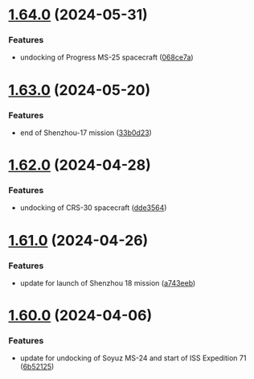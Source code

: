 # [1.64.0](https://github.com/corquaid/international-space-station-APIs/compare/v1.63.0...v1.64.0) (2024-05-31)


### Features

* undocking of Progress MS-25 spacecraft ([068ce7a](https://github.com/corquaid/international-space-station-APIs/commit/068ce7a16f43fd9e63655435532e082f69300b96))



# [1.63.0](https://github.com/corquaid/international-space-station-APIs/compare/v1.62.0...v1.63.0) (2024-05-20)


### Features

* end of Shenzhou-17 mission ([33b0d23](https://github.com/corquaid/international-space-station-APIs/commit/33b0d23c3c2b7c15d4be5a1a0f312ee442e7f165))



# [1.62.0](https://github.com/corquaid/international-space-station-APIs/compare/v1.61.0...v1.62.0) (2024-04-28)


### Features

* undocking of CRS-30 spacecraft ([dde3564](https://github.com/corquaid/international-space-station-APIs/commit/dde356408adde670f12facb4c2a242fa53bacb63))



# [1.61.0](https://github.com/corquaid/international-space-station-APIs/compare/v1.60.0...v1.61.0) (2024-04-26)


### Features

* update for launch of Shenzhou 18 mission ([a743eeb](https://github.com/corquaid/international-space-station-APIs/commit/a743eebb35383e3d075bf465da69174bf28a5a80))



# [1.60.0](https://github.com/corquaid/international-space-station-APIs/compare/v1.59.0...v1.60.0) (2024-04-06)


### Features

* update for undocking of Soyuz MS-24 and start of ISS Expedition 71 ([6b52125](https://github.com/corquaid/international-space-station-APIs/commit/6b52125d45dd32f5f032cbb4d2c58590d60a0e15))



